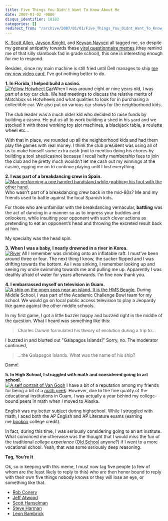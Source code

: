 ```yaml
---
title: Five Things You Didn't Want To Know About Me
date: 2007-01-02 -0800
disqus_identifier: 18182
categories: []
redirect_from: "/archive/2007/01/01/Five_Things_You_Didnt_Want_To_Know_About_Me.aspx/"
---
```


[K. Scott
Allen](http://odetocode.com/Blogs/scott/archive/2006/12/30/9637.aspx "5 Things You Don’t Know About Scott"),
[Jayson
Knight](http://jaysonknight.com/blog/archive/2006/12/29/five-or-so-things-you-didn-t-know-about-me.aspx "5 Things You Don’t Know About Jayson Knight’s"),
and [Keyvan
Nayyeri](http://nayyeri.net/archive/2007/01/01/five-things-you-didn-t-know-about-me.aspx "Five Things You Don’t Know About Keyvan")
all tagged me, so despite my general antipathy towards these [viral
questionnaire
memes](https://haacked.com/archive/2005/05/18/Blogging-Three-Questions.aspx "A meme I participated in")
(they remind me of that silly slambook fad in grade school), this one is
interesting enough for me to respond.

Besides, since my main machine is still fried until Dell manages to ship
[me my new video
card](https://haacked.com/archive/2006/12/25/Merry_Christmas.aspx "My video card woes."),
I’ve got nothing better to do.

**1. In Florida, I helped build a casino.**\
[![Yellow Hotwheel
Car](https://haacked.com/images/haacked_com/WindowsLiveWriter/FiveThingsYouDidntWantToKnowAboutMe_13444/141012_hot_wheels_thumb%5B1%5D.jpg)](https://haacked.com/images/haacked_com/WindowsLiveWriter/FiveThingsYouDidntWantToKnowAboutMe_13444/141012_hot_wheels%5B3%5D.jpg)When
I was around eight or nine years old, I was part of a toy car club. We
had meetings to discuss the relative merits of Matchbox vs Hotwheels and
what qualities to look for in purchasing a collectible car. We also put
on various car shows for the neighborhood kids.

The club leader was a much older kid who decided to raise funds by
building a casino. He put us all to work building a shed in his yard and
we stocked it with those working toy slot machines, a blackjack table, a
roulette wheel etc...

With that in place, we rounded up all the neighborhood kids and had them
play the games with real money. I think the club president was using all
of us to make himself some extra cash (not to mention doing his chores
by building a tool shed/casino) because I recall hefty membership fees
to join the club and he pretty much wouldn’t let me cash out my winnings
at the casino, egging me on to continue playing until I lost everything.

**2. I was part of a breakdancing crew in Spain.**\
[![Man performing a one handed handstand while grabbing his foot with
the other
hand.](https://haacked.com/images/haacked_com/WindowsLiveWriter/FiveThingsYouDidntWantToKnowAboutMe_13444/662393_rewind_thumb%5B1%5D.jpg)](https://haacked.com/images/haacked_com/WindowsLiveWriter/FiveThingsYouDidntWantToKnowAboutMe_13444/662393_rewind%5B3%5D.jpg)
Who wasn’t part of a breakdancing crew back in the mid-80s? Me and my
friends used to battle against the local Spanish kids.

For those who are unfamiliar with the breakdancing vernacular,
**battling** was the act of dancing in a manner so as to impress your
buddies and onlookers, while insulting your opponent with such clever
actions as pretending to eat an opponent’s head and throwing the
excreted result back at him.

My specialty was the head spin.

**3. When I was a baby, I nearly drowned in a river in Korea.**\
[![River](https://haacked.com/images/haacked_com/WindowsLiveWriter/FiveThingsYouDidntWantToKnowAboutMe_13444/690176_water_rafting_thumb%5B1%5D.jpg)](https://haacked.com/images/haacked_com/WindowsLiveWriter/FiveThingsYouDidntWantToKnowAboutMe_13444/690176_water_rafting%5B3%5D.jpg)
All I remember was climbing onto an inflatable raft. I must’ve been
around three or four. The next thing I know, the sucker flipped and I
was drifting towards the bottom. As I was sinking, I remember looking up
and seeing my uncle swimming towards me and pulling me up. Apparently I
was deathly afraid of water for years afterwards. I’m fine now thank
you.

**4. I embarrassed myself on television in Guam.**\
[![A ship on the open seas near an island. It is the HMS
Beagle.](https://haacked.com/images/haacked_com/WindowsLiveWriter/FiveThingsYouDidntWantToKnowAboutMe_13444/05458_400_thumb%5B1%5D.jpg)](https://haacked.com/images/haacked_com/WindowsLiveWriter/FiveThingsYouDidntWantToKnowAboutMe_13444/05458_400%5B3%5D.jpg)
During Middle School, I was part of the Academic Challenge Bowl team for
my school. We would go on local public access television to play a
Jeopardy like game against the other middle schools.

In my first game, I got a little buzzer happy and buzzed right in the
middle of the question. What I heard was something like this:

> Charles Darwin formulated his theory of evolution during a trip to...

I buzzed in and blurted out "Galapagos Islands!" Sorry, no. The
moderator continued,

> ...the Galapagos Islands. What was the name of his ship?

Damn!

**5. In High School, I struggled with math and considered going to art
school.**\
[![A self portrait of Van
Gogh](https://haacked.com/images/haacked_com/WindowsLiveWriter/FiveThingsYouDidntWantToKnowAboutMe_13444/vangogh_picture_thumb%5B1%5D.jpg)](https://haacked.com/images/haacked_com/WindowsLiveWriter/FiveThingsYouDidntWantToKnowAboutMe_13444/vangogh_picture%5B3%5D.jpg)
I have a bit of a reputation among my friends for being a bit of a [math
geek](https://haacked.com/archive/2005/10/20/Patterns-In-Number-Sequences.aspx "Patterns In Number Sequences").
However, due to the fine quality of the educational institutions in
Guam, I was actually a year behind my college-bound peers in math when I
moved to Alaska.

English was my better subject during highschool. While I struggled with
math, I aced both the AP English and AP Literature exams (earning
me [bookoo](http://www.urbandictionary.com/define.php?term=bookoo "Definition of Bookoo - An abundance")
college credit).

In fact, during this time, I was seriously considering going to an art
institute. What convinced me otherwise was the thought that I would miss
the fun of the traditional *college experience* ([Old
School](https://haacked.com/archive/2006/12/25/Merry_Christmas.aspx "Old School on the Internet Movie Database") anyone?)
if I went to a more vocational school. Yeah, that was some seriously
deep reasoning.

**Tag, You’re It**

Ok, so in keeping with this meme, I must now tag five people (a few of
whom are the least likely to reply to this) who are then honor bound to
reply with their own five things nobody knows or they will lose an eye,
or something like that.

-   [Rob Conery](http://www.wekeroad.com/blogs/ "Rob Conery’s Blog")
-   [Jeff
    Atwood](http://www.codinghorror.com/blog/ "Jeff Atwood’s Blog")
-   [Scott
    Hanselman](http://hanselman.com/blog/ "Scott Hanselman’s Blog")
-   [Steve Harman](http://stevenharman.net/ "Steve Harman's Blog")
-   [Leon Bambrick](http://secretgeek.net/ "Leon Bambrick's Blog")


